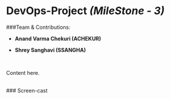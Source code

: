 # DevOps-Project *(MileStone - 3)*


###Team & Contributions:
* **Anand Varma Chekuri (ACHEKUR)**

* **Shrey Sanghavi (SSANGHA)**


<br/>

Content here.

<br/>	
### Screen-cast
